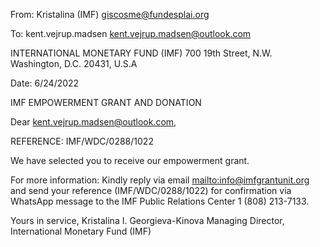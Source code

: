 From: Kristalina (IMF) <giscosme@fundesplai.org>

To: kent.vejrup.madsen <kent.vejrup.madsen@outlook.com>


INTERNATIONAL MONETARY FUND (IMF)
700 19th Street, N.W.
Washington, D.C. 20431, U.S.A

Date: 6/24/2022

IMF EMPOWERMENT GRANT AND DONATION

Dear kent.vejrup.madsen@outlook.com,

REFERENCE: IMF/WDC/0288/1022

We have selected you to receive our empowerment grant.

For more information: Kindly reply via email <mailto:info@imfgrantunit.org>  and send your reference (IMF/WDC/0288/1022) for confirmation via WhatsApp message to the IMF Public Relations Center 1 (808) 213-7133.

Yours in service,
Kristalina I. Georgieva-Kinova
Managing Director, International Monetary Fund (IMF)
